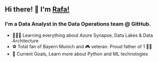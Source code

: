 ## Hi there! 👋 I'm [Rafa!](https://github.com/rklie)

### I'm a Data Analyst in the Data Operations team @ GitHub.

- 👨🏻‍💻 Learning everything about Azure Synapse, Data Lakes & Data Architecture
- ⚽ Total fan of Bayern Munich and 🎮 veteran. Proud father of 1 👧🏼
- 💪 Current Goals, Learn more about Python and ML technologies
